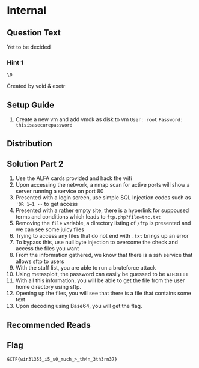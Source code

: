 # Internal

## Question Text

Yet to be decided

### Hint 1
`\0`

Created by void & exetr

## Setup Guide
1. Create a new vm and add vmdk as disk to vm
`User: root`
`Password: thisisasecurepassword`

## Distribution

## Solution Part 2
1.  Use the ALFA cards provided and hack the wifi
2.  Upon accessing the network, a nmap scan for active ports will show a server running a service on port 80
3.  Presented with a login screen, use simple SQL Injection codes such as `'OR 1=1 --` to get access
4.  Presented with a rather empty site, there is a hyperlink for suppoused terms and conditions which leads to `ftp.php?file=tnc.txt`
5.  Removing the `file` variable, a directory listing of `/ftp` is presented and we can see some juicy files
6.  Trying to access any files that do not end with `.txt` brings up an error
7.  To bypass this, use null byte injection to overcome the check and access the files you want
8.  From the information gathered, we know that there is a ssh service that allows sftp to users
9.  With the staff list, you are able to run a bruteforce attack
10. Using metasploit, the password can easily be guessed to be `A1H3LL01`
11. With all this information, you will be able to get the file from the user home directory using sftp.
12. Opening up the files, you will see that there is a file that contains some text
13. Upon decoding using Base64, you will get the flag.

## Recommended Reads

## Flag
`GCTF{wir3l355_i5_s0_much_>_th4n_3th3rn37}`
